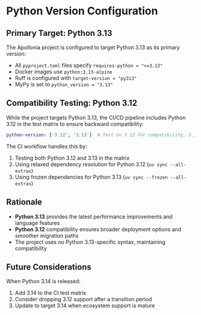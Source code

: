 # Python Version Configuration

## Primary Target: Python 3.13

The Apollonia project is configured to target Python 3.13 as its primary version:

- All `pyproject.toml` files specify `requires-python = ">=3.13"`
- Docker images use `python:3.13-alpine`
- Ruff is configured with `target-version = "py313"`
- MyPy is set to `python_version = "3.13"`

## Compatibility Testing: Python 3.12

While the project targets Python 3.13, the CI/CD pipeline includes Python 3.12 in the test matrix to
ensure backward compatibility:

```yaml
python-version: ['3.12', '3.13']  # Test on 3.12 for compatibility, 3.13 as primary
```

The CI workflow handles this by:

1. Testing both Python 3.12 and 3.13 in the matrix
1. Using relaxed dependency resolution for Python 3.12 (`uv sync --all-extras`)
1. Using frozen dependencies for Python 3.13 (`uv sync --frozen --all-extras`)

## Rationale

- **Python 3.13** provides the latest performance improvements and language features
- **Python 3.12** compatibility ensures broader deployment options and smoother migration paths
- The project uses no Python 3.13-specific syntax, maintaining compatibility

## Future Considerations

When Python 3.14 is released:

1. Add 3.14 to the CI test matrix
1. Consider dropping 3.12 support after a transition period
1. Update to target 3.14 when ecosystem support is mature

